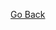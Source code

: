 <div id="tripetto-1wg3b90"></div>
<script src="https://cdn.jsdelivr.net/npm/@tripetto/runner"></script>
<script src="https://cdn.jsdelivr.net/npm/@tripetto/runner-classic"></script>
<script src="https://cdn.jsdelivr.net/npm/@tripetto/studio"></script>
<script>
    const TRIGGER_TEXT = "It's a wrap!";
    //const TRIGGER_TEXT = "Submit your text-to-image creations of Málaga";

    function replaceFormWithThankYou() {
        // Find the form container
        const formContainer = document.getElementById('tripetto-1wg3b90');

        // Verify container exists
        if (!formContainer) {
            console.error('Form container not found');
            return;
        }

        // Clear the current form container
        formContainer.innerHTML = '';

        // Create a thank you message
        const thankYouDiv = document.createElement('div');
        thankYouDiv.innerHTML = `
            <div>
                <h2>Thank You!</h2>
                <p>Your submission for the Malaga in the Age of AI contest has been successfully received.</p>
                <p>Winners will be announced on Dec 22nd. Good luck!</p>
            </div>
        `;

        // Append the thank you message
        formContainer.appendChild(thankYouDiv);

        // Optional: Log the substitution
        console.log('Form replaced with thank you message');
    }

    document.addEventListener('DOMContentLoaded', function() {
        // Debugging function
        function debugLog(message) {
            console.log(`[Tripetto Debug] ${message}`);
        }

        // Check if required Tripetto libraries are loaded
        debugLog(`TripettoStudio exists: ${!!window.TripettoStudio}`);
        debugLog(`TripettoClassic exists: ${!!window.TripettoClassic}`);

        TripettoStudio.form({
            runner: TripettoClassic,
            token: "eyJhbGciOiJIUzI1NiIsInR5cCI6IkpXVCJ9.eyJ1c2VyIjoib0kzNHo5eUVjVGZ0S0tjRXowNUJLdTlqSTdPMENHeHdmbHJCeWdtTThBND0iLCJkZWZpbml0aW9uIjoiUkZsK3BFUWJjRXJ6M3lOYVg2cyt4S0FGV3BYb1lPMVYyOGk5QVAvSmVFQT0iLCJ0eXBlIjoiY29sbGVjdCJ9.RhvMpqaD2Lr3JMrrtAnRITCMuDsU9AR9Ik1MIjSR-Ig",
            element: "tripetto-1wg3b90",
            // Add explicit onLoad and onError callbacks
            onLoad: function() {
                debugLog('Form successfully loaded');
            },
            onError: function(error) {
                debugLog(`Form initialization error: ${JSON.stringify(error)}`);
            }
        });

        const observer = new MutationObserver((mutations) => {
            mutations.forEach((mutation) => {
                // Log details of added nodes
                if (mutation.type === 'childList') {
                    mutation.addedNodes.forEach((node) => {
                        // Check if an iframe is added
                        if (node.nodeName === 'IFRAME') {
                            console.log('Iframe detected:', {
                                src: node.src,
                                id: node.id,
                                className: node.className
                            });

                            // Try to access iframe content
                            try {
                                const iframeDoc = node.contentDocument || node.contentWindow.document;

                                // Create a new observer for the iframe content
                                const iframeObserver = new MutationObserver((iframeMutations) => {
                                    console.log('Iframe content mutations:', iframeMutations);

                                    // Search for H2 elements within the iframe
                                    const iframeH2Elements = iframeDoc.getElementsByTagName('h2');
                                    console.log('H2 elements in iframe:', {
                                        count: iframeH2Elements.length,
                                        elements: Array.from(iframeH2Elements).map((el, index) => ({
                                            index: index + 1,
                                            textContent: el.textContent.trim(),
                                            matches: el.textContent.trim().includes(TRIGGER_TEXT)
                                        }))
                                    });

                                    // Check for wrap text in iframe
                                    const wrapElements = Array.from(iframeH2Elements)
                                        .filter(el => el.textContent.trim().includes(TRIGGER_TEXT));

                                    if (wrapElements.length > 0) {
                                        console.log('Wrap found in iframe!');
                                        iframeObserver.disconnect();
                                        replaceFormWithThankYou();
                                    }
                                });

                                // Observe the iframe document
                                iframeObserver.observe(iframeDoc.body, {
                                    childList: true,
                                    subtree: true,
                                    characterData: true
                                });

                            } catch (error) {
                                console.error('Error accessing iframe content:', error);
                            }
                        }
                    });
                }
            });
        });

        observer.observe(document.body, {
            childList: true,
            subtree: true,
            characterData: false
        });
    });
</script>

<a href="../" class="back-button">Go Back</a>